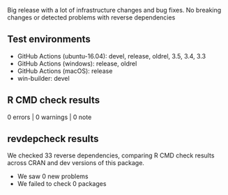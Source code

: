 Big release with a lot of infrastructure changes and bug fixes. No breaking 
changes or detected problems with reverse dependencies

## Test environments

* GitHub Actions (ubuntu-16.04): devel, release, oldrel, 3.5, 3.4, 3.3
* GitHub Actions (windows): release, oldrel
* GitHub Actions (macOS): release
* win-builder: devel

## R CMD check results

0 errors | 0 warnings | 0 note

## revdepcheck results

We checked 33 reverse dependencies, comparing R CMD check results across CRAN and dev versions of this package.

 * We saw 0 new problems
 * We failed to check 0 packages
 

